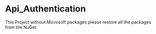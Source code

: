 # Api_Authentication
This Project without Microsoft packages please restore all the packages from the NuGet.
